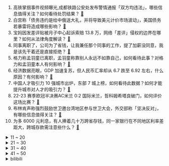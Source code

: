1. 高铁掌掴事件视频曝光,成都铁路公安处发布警情通报「双方均违法」，哪些信息值得关注？如何看待处罚结果？ [:link:](https://www.zhihu.com/question/600231053)
2. 白宫称「债务违约是给中俄送大礼，并将导致美元计价市场波动」，美国债务若暴雷将造成哪些影响？ [:link:](https://www.zhihu.com/question/600142968)
3. 宝妈因发差评贴被月子中心起诉索赔 13.8 万，网络「差评」侵权的边界在哪里？如何从法律角度解读？ [:link:](https://www.zhihu.com/question/600037541)
4. 同事离职了，公司为了省钱，让我兼任那个同事的工作，提了加薪没同意，我是该先干着还是直接拒绝？ [:link:](https://www.zhihu.com/question/599903404)
5. 格力称孟羽童已离职，孟羽童称靠别人永远不如靠自己，如何看待此事？对格力和孟羽童本人有何影响？ [:link:](https://www.zhihu.com/question/600183353)
6. 经济数据亮眼，GDP 加速复苏，但人民币汇率却从 6.7 跌至 6.92 左右，什么原因？有何影响？ [:link:](https://www.zhihu.com/question/600191973)
7. 中国人才吸引力 10 强城市出炉，东部 7 城上榜，如何看待此数据？如何才能提升城市对人才的吸引力？ [:link:](https://www.zhihu.com/question/600205367)
8. 22-23 赛季欧冠半决赛AC米兰 0:2 国际米兰，哲科姆希塔良破门，如何评价这场比赛？ [:link:](https://www.zhihu.com/question/600285081)
9. 布林肯声称强烈鼓励世卫邀台湾地区参与世卫大会，外交部称「坚决反对」，有哪些信息值得关注？ [:link:](https://www.zhihu.com/question/600164966)
10. 为多 6000 元利息，有人捧着几十万跨省存钱，同一家银行在不同地区利率差距大，跨城存款需注意些什么？ [:link:](https://www.zhihu.com/question/600191156)
<details>
<summary>11 ~ 20</summary>

11. 平板和笔记本哪个好? [:link:](https://www.zhihu.com/question/599847323)
12. 请问米哈游新游戏《崩坏：星穹铁道》的流水怎么样，相当爆火吗？ [:link:](https://www.zhihu.com/question/600047031)
13. 为什么很多《英雄联盟》辅助玩家不喜欢 ADC 选伊泽瑞尔？ [:link:](https://www.zhihu.com/question/586639747)
14. 低算力大模型（例如lora)的学习路线是什么？ [:link:](https://www.zhihu.com/question/593383416)
15. 如果人人每只手都有 7 根手指，是不是十四进制就是最流行的了？ [:link:](https://www.zhihu.com/question/397602493)
16. 湖南农民自家承包种植的 1.5 亩生姜被部门铲除，治理耕地「非粮化」痛点怎么破？ [:link:](https://www.zhihu.com/question/599970016)
17. 妈妈错怪孩子该怎样道歉？ [:link:](https://www.zhihu.com/question/600215497)
18. 《银河护卫队 3》为什么都在说是系列终章，彩蛋不是说星爵还回归吗? [:link:](https://www.zhihu.com/question/599622964)
19. 0~50哪个数字最容易被忽视？ [:link:](https://www.zhihu.com/question/593868136)
20. 未来，哪个行业比较吃香？ [:link:](https://www.zhihu.com/question/324178166)
</details>
<details>
<summary>21 ~ 30</summary>

21. 和男朋友谈了八年，他父母今年一直催结婚，又不买房怎么办? [:link:](https://www.zhihu.com/question/594601361)
22. 深圳去年常住人口减少 1.98 万，近 43 年以来人口首次下降，哪些原因导致的？ [:link:](https://www.zhihu.com/question/600119191)
23. 《漫长的季节》傅卫军为什么可以活到 2016 年？ [:link:](https://www.zhihu.com/question/599888430)
24. 2023 季中冠军赛 T1 3:0 速通 MAD 晋级胜者组，如何评价这场比赛？ [:link:](https://www.zhihu.com/question/600223746)
25. 如何看待罗翔谈女子遭掌掴还手被判定互殴，称「各打五十大板，似乎不合法也不合理」？ [:link:](https://www.zhihu.com/question/600112504)
26. 银行通知存款、协定存款利率加点上限迎来约束，这意味着什么？将带来哪些影响？ [:link:](https://www.zhihu.com/question/600244772)
27. 如何看待华为手机 2023 年 Q1 的销量表现？ [:link:](https://www.zhihu.com/question/599812256)
28. 学生党买笔记本电脑，预算5000多，有什么推荐呢？ [:link:](https://www.zhihu.com/question/595998229)
29. 天舟六号货运飞船发射成功，将完成什么任务？会给我国航天发展带来哪些改变？ [:link:](https://www.zhihu.com/question/599752541)
30. 《漫长的季节》中港商为什么没有向司机求救？ [:link:](https://www.zhihu.com/question/599711169)
</details>
<details>
<summary>31 ~ 40</summary>

31. 都说做科研要经得起冷板凳，面对压力和付出，作为科研人的你能坚持多久？ [:link:](https://www.zhihu.com/question/582441701)
32. 5 月 10 日创业板指探底回升涨 0.73%，新能源汽车概念股掀涨停潮，如何看待今日行情？ [:link:](https://www.zhihu.com/question/600107381)
33. 日漫、日偶中为什么那么喜欢打造「大小姐」的人设？ [:link:](https://www.zhihu.com/question/592595315)
34. 宋江如果抢民女，李逵就杀宋江，董平抢程小姐作妻，李逵为何不管？ [:link:](https://www.zhihu.com/question/599888719)
35. 听说玩游戏设置调整要遵循「先保帧率再保分辨率，最后调画质」这句话，是真的吗？ [:link:](https://www.zhihu.com/question/599358325)
36. 游客进深圳大学参观被拦，质问「纳税人为什么不让进」，高校校园是否应该对外开放？ [:link:](https://www.zhihu.com/question/599787027)
37. 陪审团裁定特朗普曾对女作家进行性虐待和殴打，特朗普律师称将提出上诉，如何看待此事？ [:link:](https://www.zhihu.com/question/600094131)
38. 学生党预算有限，送男朋友什么 520 礼物比较好？ [:link:](https://www.zhihu.com/question/599194309)
39. 长期的压力和紧张的工作环境可能会导致职业倦怠和身体问题，应如何平衡？「gap day」在执行上可行吗？ [:link:](https://www.zhihu.com/question/600119712)
40. 美国 4 月 CPI 同比上升 4.9%，连续第十次下降，为 2021 年 4 月以来新低，如何解读？ [:link:](https://www.zhihu.com/question/600244904)
</details>
<details>
<summary>41 ~ 50</summary>

41. 杭州女生地铁上隔空收到不雅照，警方提醒「务必保留好证据及时报警」，隔空投送还有哪些风险？ [:link:](https://www.zhihu.com/question/600095444)
42. 如何看待好莱坞编剧拒绝「给 AI 打工」，集体罢工抗议？编剧岗位会被 AI 替代吗？ [:link:](https://www.zhihu.com/question/599893667)
43. 如何评价《银河护卫队 3》？ [:link:](https://www.zhihu.com/question/599784522)
44. 什么牌子的羽毛球拍耐打？ [:link:](https://www.zhihu.com/question/598290387)
45. 家里「猫味」太重，长期闻会中毒吗？有哪些好物可以去除「猫味」？ [:link:](https://www.zhihu.com/question/595576533)
46. 看球不是很久，想了解一下曼城这支球队目前最大的短板是什么？ [:link:](https://www.zhihu.com/question/596639865)
47. 22-23 赛季 CBA 总决赛G2辽宁再胜浙江，赵继伟 21+9，如何评价这场比赛？ [:link:](https://www.zhihu.com/question/600231147)
48. 全球最大的硬木纸浆生产商苏萨诺拟用人民币对华交易，如何看待该公司这一举措？ [:link:](https://www.zhihu.com/question/600119183)
49. 如何评价5月10号发布的尼康Z8微单相机？首发价格27999元，是否值得购买？ [:link:](https://www.zhihu.com/question/600243522)
50. 国内有哪些「冷门，但值得一去」的海岛？ [:link:](https://www.zhihu.com/question/599273139)
</details><details>
<summary>bilibili</summary>

</details>